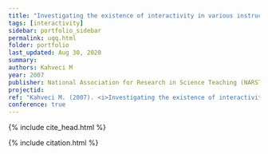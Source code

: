 ```yaml
---
title: "Investigating the existence of interactivity in various instructional settings"
tags: [interactivity]
sidebar: portfolio_sidebar
permalink: uqq.html
folder: portfolio
last_updated: Aug 30, 2020
summary:
authors: Kahveci M
year: 2007
publisher: National Association for Research in Science Teaching (NARST)
projectid:
ref: "Kahveci M. (2007). <i>Investigating the existence of interactivity in various instructional settings</i>. Paper presented at the National Association for Research in Science Teaching (NARST). New Orleans, USA. April 15 - 18, 2007."
conference: true
---
```

{% include cite_head.html %}

{% include citation.html %}
